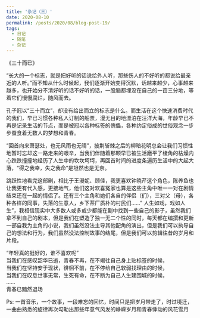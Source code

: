 ```yaml
---
title: '杂记（三）'
date: 2020-08-10
permalink: /posts/2020/08/blog-post-19/
tags:
  - 日记
  - 随笔
  - 杂记
---
```


《三十而已》

“长大的一个标志，就是把好听的话说给外人听，那些伤人的不好听的都说给最亲近的人听。”而不知从什么时候起，我们逐渐开始变得沉默，话越来越少，心事越来越多，也开始分不清好听的话不好听的话，一股脑都埋没在自己的一亩三分地，等着它们慢慢腐烂，随风而去。

孔子冠以“三十而立”，却没有给出而立的标志是什么。而生活在这个快速消费时代的我们，早已习惯各种私人订制的船票，漫无目的地漂泊在汪洋大海，年龄早已不再是记录生活的节点，而是被冠以各种标签的傀儡，各种约定俗成的世俗观念一步步蚕食着无数人的梦想和青春。

“回首向来萧瑟处，也无风雨也无晴”，披荆斩棘之后的柳暗花明总会让我们习惯性地暂时忘却这一路走来的艰辛，当我们伴随着那颗早已被生活磨平了棱角的枯燥内心跌跌撞撞地经历了人生中的坎坎坷坷，再回首时间的进度条遍历生活中的大起大落，“得之我幸，失之我命”是坦然也是无奈。

跳跃性地看完这部剧，相比于王漫妮、顾佳，我更喜欢钟晓芹这个角色，陈养鱼也让我更有代入感，更接地气，他们这对欢喜冤家也算是这些主角中唯一一对在剧情结束还在一起的情侣了。还有三个主角和她们各自的伴侣（们），三对父（母），各种各样的同事，失落的生意人，乡下茶厂质朴的村民们……”  人生如戏，戏如人生”，我相信现实中大多数人或多或少都能在剧中找到一些自己的影子，虽然我们拿不到自己的剧本，但是我们在塑造了独一无二个性的同时，每天都在编撰和更新一部自我为主角的小说，我们虽然没法主导其他配角的演出，但是我们可以执导自己的想法和行为，我们虽然没法控制故事的结尾，但是我们可以剪辑往昔的岁月和片段。

“年轻真的挺好的，谁不喜欢呢”\
当我们在感叹韶华已逝，青春不再，在不竭往自己身上贴标签的时候，\
当我们在坚持安于现状，徘徊不前，在不停给自己软弱找理由的时候，\
当我们在叹息世事无常，生死有命，在不断为自己人生建围城的时候，\
……\
青春已黯然退场

Ps: 一首音乐，一个故事，一段难忘的回忆，时间只是把岁月带走了，时过境迁，一曲曲熟悉的旋律再次勾勒出那些年意气风发的峥嵘岁月和青春悸动的风花雪月
